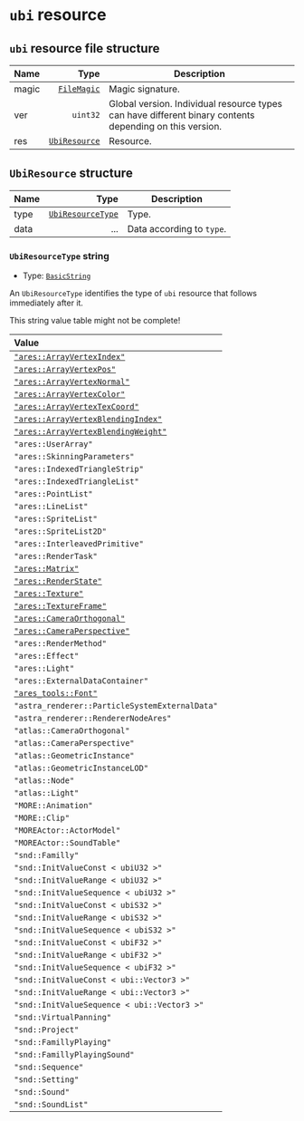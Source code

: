 # `ubi` resource

## `ubi` resource file structure

| Name | Type | Description |
| :-- | --: | --- |
| magic | [`FileMagic`](../base.md#filemagic-string) | Magic signature. |
| ver | `uint32` | Global version. Individual resource types can have different binary contents depending on this version. |
| res | [`UbiResource`](#ubiresource-structure) | Resource. |

## `UbiResource` structure

| Name | Type | Description |
| :-- | --: | --- |
| type | [`UbiResourceType`](#ubiresourcetype-string) | Type. |
| data | ... | Data according to `type`. |

### `UbiResourceType` string

- Type: [`BasicString`](../base.md#basicstring-structure)

An `UbiResourceType` identifies the type of `ubi` resource that follows immediately after it.

This string value table might not be complete!

| Value |
| :-- |
| [`"ares::ArrayVertexIndex"`](./ares-arrayvertexindex.md) |
| [`"ares::ArrayVertexPos"`](./ares-arrayvertexpos.md) |
| [`"ares::ArrayVertexNormal"`](./ares-arrayvertexnormal.md) |
| [`"ares::ArrayVertexColor"`](./ares-arrayvertexcolor.md) |
| [`"ares::ArrayVertexTexCoord"`](./ares-arrayvertextexcoord.md) |
| [`"ares::ArrayVertexBlendingIndex"`](./ares-arrayvertexblendingindex.md) |
| [`"ares::ArrayVertexBlendingWeight"`](./ares-arrayvertexblendingweight.md) |
| `"ares::UserArray"` |
| `"ares::SkinningParameters"` |
| `"ares::IndexedTriangleStrip"` |
| `"ares::IndexedTriangleList"` |
| `"ares::PointList"` |
| `"ares::LineList"` |
| `"ares::SpriteList"` |
| `"ares::SpriteList2D"` |
| `"ares::InterleavedPrimitive"` |
| `"ares::RenderTask"` |
| [`"ares::Matrix"`](./ares-matrix.md) |
| [`"ares::RenderState"`](./ares-renderstate.md) |
| [`"ares::Texture"`](./ares-texture.md) |
| [`"ares::TextureFrame"`](./ares-texture.md) |
| [`"ares::CameraOrthogonal"`](./ares-camera.md#arescameraorthogonal) |
| [`"ares::CameraPerspective"`](./ares-camera.md#arescameraperspective) |
| `"ares::RenderMethod"` |
| `"ares::Effect"` |
| `"ares::Light"` |
| `"ares::ExternalDataContainer"` |
| [`"ares_tools::Font"`](./arestools-font.md) |
| `"astra_renderer::ParticleSystemExternalData"` |
| `"astra_renderer::RendererNodeAres"` |
| `"atlas::CameraOrthogonal"` |
| `"atlas::CameraPerspective"` |
| `"atlas::GeometricInstance"` |
| `"atlas::GeometricInstanceLOD"` |
| `"atlas::Node"` |
| `"atlas::Light"` |
| `"MORE::Animation"` |
| `"MORE::Clip"` |
| `"MOREActor::ActorModel"` |
| `"MOREActor::SoundTable"` |
| `"snd::Familly"` |
| `"snd::InitValueConst < ubiU32 >"` |
| `"snd::InitValueRange < ubiU32 >"` |
| `"snd::InitValueSequence < ubiU32 >"` |
| `"snd::InitValueConst < ubiS32 >"` |
| `"snd::InitValueRange < ubiS32 >"` |
| `"snd::InitValueSequence < ubiS32 >"` |
| `"snd::InitValueConst < ubiF32 >"` |
| `"snd::InitValueRange < ubiF32 >"` |
| `"snd::InitValueSequence < ubiF32 >"` |
| `"snd::InitValueConst < ubi::Vector3 >"` |
| `"snd::InitValueRange < ubi::Vector3 >"` |
| `"snd::InitValueSequence < ubi::Vector3 >"` |
| `"snd::VirtualPanning"` |
| `"snd::Project"` |
| `"snd::FamillyPlaying"` |
| `"snd::FamillyPlayingSound"` |
| `"snd::Sequence"` |
| `"snd::Setting"` |
| `"snd::Sound"` |
| `"snd::SoundList"` |
